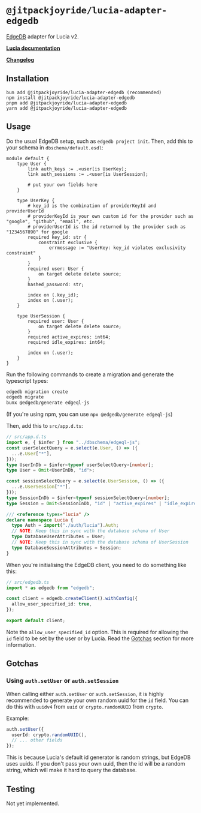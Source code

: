 # `@jitpackjoyride/lucia-adapter-edgedb`

[EdgeDB](https://www.edgedb.com/) adapter for Lucia v2.

**[Lucia documentation](https://lucia-auth.com)**

**[Changelog](https://github.com/JitPackJoyride/lucia-adapter-edgedb/blob/main/CHANGELOG.md)**

## Installation

```
bun add @jitpackjoyride/lucia-adapter-edgedb (recommended)
npm install @jitpackjoyride/lucia-adapter-edgedb
pnpm add @jitpackjoyride/lucia-adapter-edgedb
yarn add @jitpackjoyride/lucia-adapter-edgedb
```

## Usage

Do the usual EdgeDB setup, such as `edgedb project init`. Then, add this to your schema in `dbschema/default.esdl`:

```esdl
module default {
	type User {
		link auth_keys := .<user[is UserKey];
		link auth_sessions := .<user[is UserSession];

		# put your own fields here
	}

	type UserKey {
		# key_id is the combination of providerKeyId and providerUserId
		# providerKeyId is your own custom id for the provider such as "google", "github", "email", etc.
		# providerUserId is the id returned by the provider such as "1234567890" for google
		required key_id: str {
			constraint exclusive {
				errmessage := "UserKey: key_id violates exclusivity constraint"
			}
		}
  		required user: User {
			on target delete delete source;
		}
		hashed_password: str;

		index on (.key_id);
		index on (.user);
	}

	type UserSession {
  		required user: User {
			on target delete delete source;
		}
  		required active_expires: int64;
  		required idle_expires: int64;

		index on (.user);
	}
}
```

Run the following commands to create a migration and generate the typescript types:

```bash
edgedb migration create
edgedb migrate
bunx @edgedb/generate edgeql-js
```

(If you're using npm, you can use `npx @edgedb/generate edgeql-js`)

Then, add this to `src/app.d.ts`:

```typescript
// src/app.d.ts
import e, { $infer } from "../dbschema/edgeql-js";
const userSelectQuery = e.select(e.User, () => ({
  ...e.User["*"],
}));
type UserInDb = $infer<typeof userSelectQuery>[number];
type User = Omit<UserInDb, "id">;

const sessionSelectQuery = e.select(e.UserSession, () => ({
  ...e.UserSession["*"],
}));
type SessionInDb = $infer<typeof sessionSelectQuery>[number];
type Session = Omit<SessionInDb, "id" | "active_expires" | "idle_expires">;

/// <reference types="lucia" />
declare namespace Lucia {
  type Auth = import("./auth/lucia").Auth;
  // NOTE: Keep this in sync with the database schema of User
  type DatabaseUserAttributes = User;
  // NOTE: Keep this in sync with the database schema of UserSession
  type DatabaseSessionAttributes = Session;
}
```

When you're initialising the EdgeDB client, you need to do something like this:

```typescript
// src/edgedb.ts
import * as edgedb from "edgedb";

const client = edgedb.createClient().withConfig({
  allow_user_specified_id: true,
});

export default client;
```

Note the `allow_user_specified_id` option. This is required for allowing the `id` field to be set by the user or by Lucia. Read the [Gotchas](#using-authsetuser-or-authsetsession) section for more information.

## Gotchas

### Using `auth.setUser` or `auth.setSession`

When calling either `auth.setUser` or `auth.setSession`, it is highly recommended to generate your own random uuid for the `id` field. You can do this with `uuidv4` from `uuid` or `crypto.randomUUID` from `crypto`.

Example:

```typescript
auth.setUser({
  userId: crypto.randomUUID(),
  // ... other fields
});
```

This is because Lucia's default id generator is random strings, but EdgeDB uses uuids. If you don't pass your own uuid, then the id will be a random string, which will make it hard to query the database.

## Testing

Not yet implemented.
